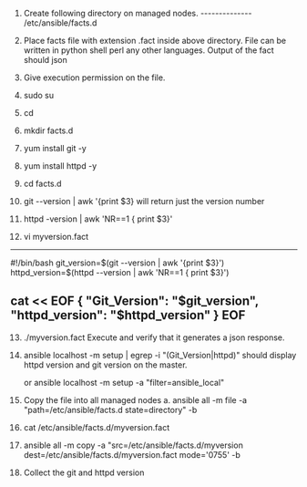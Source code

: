 1. Create following directory on managed nodes.
								--------------
	/etc/ansible/facts.d 
	
2. Place facts file with extension .fact inside above directory.
	File can be written in 
		python
		shell
		perl 
		any other languages.
	Output of the fact should json

3. Give execution permission on the file.

4. sudo su
5. cd
6. mkdir facts.d
7. yum install git -y
8. yum install httpd -y
9. cd facts.d
10. git --version | awk '{print $3}	
	will return just the version number
11. httpd -version | awk 'NR==1 { print $3}'
12. vi myversion.fact
------------------------------------------------
#!/bin/bash
git_version=$(git --version | awk '{print $3}')
httpd_version=$(httpd --version | awk 'NR==1 { print $3}')

cat << EOF
{
  "Git_Version": "$git_version",
  "httpd_version": "$httpd_version"
}
EOF
------------------------------------------------
13. ./myversion.fact
	Execute and verify that it generates a json response.
	
14. ansible localhost -m setup | egrep -i "(Git_Version|httpd)"
	should display httpd version and git version on the master.
	
	or 
	ansible localhost -m setup -a "filter=ansible_local"
	
15. Copy the file into all managed nodes
	a. ansible all -m file -a "path=/etc/ansible/facts.d state=directory" -b
	
16. cat /etc/ansible/facts.d/myversion.fact 
17. ansible all -m copy -a "src=/etc/ansible/facts.d/myversion dest=/etc/ansible/facts.d/myversion.fact mode='0755' -b 

18. Collect the git and httpd version